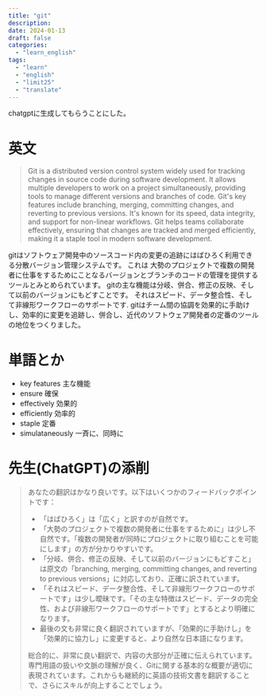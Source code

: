 ```yaml
---
title: "git"
description:
date: 2024-01-13
draft: false
categories:
  - "learn_english"
tags:
  - "learn"
  - "english"
  - "limit25"
  - "translate"
---
```


chatgptに生成してもらうことにした。

# 英文

> Git is a distributed version control system widely used for tracking changes in source code during software development.
> It allows multiple developers to work on a project simultaneously, providing tools to manage different versions and branches of code.
> Git's key features include branching, merging, committing changes, and reverting to previous versions.
> It's known for its speed, data integrity, and support for non-linear workflows.
> Git helps teams collaborate effectively, ensuring that changes are tracked and merged efficiently, making it a staple tool in modern software development.

gitはソフトウェア開発中のソースコード内の変更の追跡にはばひろく利用できる分散バージョン管理システムです。
これは 大勢のプロジェクトで複数の開発者に仕事をするためにことなるバージョンとブランチのコードの管理を提供するツールとみとめられています。
gitの主な機能は分岐、併合、修正の反映、そして以前のバージョンにもどすことです。
それはスピード、データ整合性、そして非線形ワークフローのサポートです.
gitはチーム間の協調を効果的に手助けし、効率的に変更を追跡し、併合し、近代のソフトウェア開発者の定番のツールの地位をつくりました。

# 単語とか

- key features 主な機能
- ensure 確保
- effectively 効果的
- efficiently 効率的
- staple 定番
- simulataneously 一斉に、同時に

# 先生(ChatGPT)の添削

> あなたの翻訳はかなり良いです。以下はいくつかのフィードバックポイントです：
>
> - 「はばひろく」は「広く」と訳すのが自然です。
> - 「大勢のプロジェクトで複数の開発者に仕事をするために」は少し不自然です。「複数の開発者が同時にプロジェクトに取り組むことを可能にします」の方が分かりやすいです。
> - 「分岐、併合、修正の反映、そして以前のバージョンにもどすこと」は原文の「branching, merging, committing changes, and reverting to previous versions」に対応しており、正確に訳されています。
> - 「それはスピード、データ整合性、そして非線形ワークフローのサポートです」は少し曖昧です。「その主な特徴はスピード、データの完全性、および非線形ワークフローのサポートです」とするとより明確になります。
> - 最後の文も非常に良く翻訳されていますが、「効果的に手助けし」を「効果的に協力し」に変更すると、より自然な日本語になります。
>
> 総合的に、非常に良い翻訳で、内容の大部分が正確に伝えられています。専門用語の扱いや文脈の理解が良く、Gitに関する基本的な概要が適切に表現されています。これからも継続的に英語の技術文書を翻訳することで、さらにスキルが向上することでしょう。
